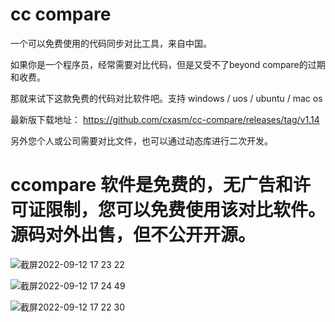 # cc compare
一个可以免费使用的代码同步对比工具，来自中国。

如果你是一个程序员，经常需要对比代码，但是又受不了beyond compare的过期和收费。

那就来试下这款免费的代码对比软件吧。支持 windows / uos / ubuntu / mac os

最新版下载地址： https://github.com/cxasm/cc-compare/releases/tag/v1.14

另外您个人或公司需要对比文件，也可以通过动态库进行二次开发。

# ccompare 软件是免费的，无广告和许可证限制，您可以免费使用该对比软件。源码对外出售，但不公开开源。

![截屏2022-09-12 17 23 22](https://user-images.githubusercontent.com/42246867/189620006-aa817dda-07ee-467c-a9da-cb8528e43e19.png)

![截屏2022-09-12 17 24 49](https://user-images.githubusercontent.com/42246867/189620025-d2be69aa-4d89-4de5-a83e-b73f09ae4868.png)

![截屏2022-09-12 17 22 30](https://user-images.githubusercontent.com/42246867/189620035-59a5cf26-f025-4df6-b1d0-0c07bf1e1dcd.png)
